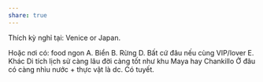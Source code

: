 ```yaml
---
share: true
---
```

Thích kỳ nghỉ tại:
Venice or Japan.

Hoặc nơi có:
food ngon
A. Biển
B. Rừng
D. Bất cứ đâu nếu cùng VIP/lover
E. Khác
Di tích lịch sử càng lâu đời càng tốt như khu Maya hay Chankillo
Ở đâu có càng nhìu nước + thực vật là dc.
Có tuyết.